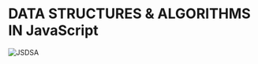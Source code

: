 # DATA STRUCTURES & ALGORITHMS IN JavaScript

![JSDSA](https://github.com/user-attachments/assets/170f1ec0-cbe0-45e2-b56b-b0976dd9298d)
